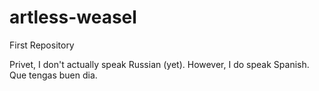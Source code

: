 # artless-weasel
First Repository

Privet,
I don't actually speak Russian (yet). However, I do speak Spanish. 
Que tengas buen dia. 

